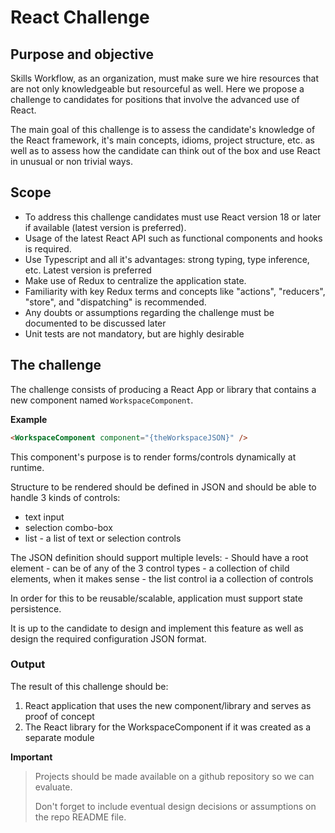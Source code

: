 # React Challenge

## Purpose and objective

Skills Workflow, as an organization, must make sure we hire resources that are not only knowledgeable but resourceful as well.
Here we propose a challenge to candidates for positions that involve the advanced use of React.

The main goal of this challenge is to assess the candidate's knowledge of the React framework, it's main concepts, idioms, project structure, etc. as well as to 
assess how the candidate can think out of the box and use React in unusual or non trivial ways.

## Scope

* To address this challenge candidates must use React version 18 or later if available (latest version is preferred). 
* Usage of the latest React API such as functional components and hooks is required.
* Use Typescript and all it's advantages: strong typing, type inference, etc. Latest version is preferred
* Make use of Redux to centralize the application state. 
* Familiarity with key Redux terms and concepts like "actions", "reducers", "store", and "dispatching" is recommended.
* Any doubts or assumptions regarding the challenge must be documented to be discussed later
* Unit tests are not mandatory, but are highly desirable

## The challenge
 
The challenge consists of producing a React App or library that contains a new component named `WorkspaceComponent`.

**Example**
```html
<WorkspaceComponent component="{theWorkspaceJSON}" />
```

This component's purpose is to render forms/controls dynamically at runtime. 

Structure to be rendered should be defined in JSON and should be able to handle 3 kinds of controls:
* text input
* selection combo-box
* list - a list of text or selection controls

The JSON definition should support multiple levels:
	- Should have a root element - can be of any of the 3 control types 
	- a collection of child elements, when it makes sense - the list control ia a collection of controls

In order for this to be reusable/scalable, application must support state persistence.

It is up to the candidate to design and implement this feature as well as design the required configuration JSON format.

### Output
The result of this challenge should be:
1. React application that uses the new component/library and serves as proof of concept
2. The React library for the WorkspaceComponent if it was created as a separate module

**Important**

> Projects should be made available on a github repository so we can evaluate.
>
> Don't forget to include eventual design decisions or assumptions on the repo README file.
